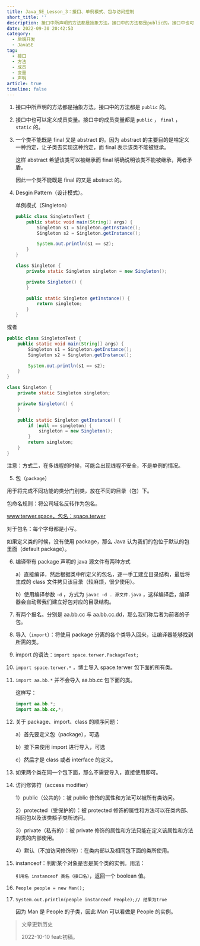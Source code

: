 ```yaml
---
title: Java_SE_Lesson_3：接口、单例模式、包与访问控制
short_title: ''
description: 接口中所声明的方法都是抽象方法。接口中的方法都是public​的。接口中也可以定义成员变量。接口中的成员变量都是publicfinalstatic的。一个类不能既是final又是abstract的。因为abstract的主要目的是啥定义一种约定让子类去实现这种约定而final表示该类不能被继承。这样abstract希望该类可以被继承而final明确说明该类不能被继承两者矛盾。因此一个类不能既是final的又是abstract的。desginpattern（设计模式）。单例模式（singleton）publ
date: 2022-09-30 20:42:53
category:
  - 后端开发
  - JavaSE
tag:
  - 接口
  - 方法
  - 成员
  - 变量
  - 声明
article: true
timeline: false
---
```

1. 接口中所声明的方法都是抽象方法。接口中的方法都是 `public`​ 的。
2. 接口中也可以定义成员变量。接口中的成员变量都是 `public` ， `final` ， `static` 的。
3. 一个类不能既是 final 又是 abstract 的。因为 abstract 的主要目的是啥定义一种约定，让子类去实现这种约定，而 final 表示该类不能被继承。

   这样 abstract 希望该类可以被继承而 final 明确说明该类不能被继承，两者矛盾。

   因此一个类不能既是 final 的又是 abstract 的。

4. Desgin Pattern（设计模式）。

   单例模式（Singleton）

   ```java
   public class SingletonTest {
       public static void main(String[] args) {
           Singleton s1 = Singleton.getInstance();
           Singleton s2 = Singleton.getInstance();

           System.out.println(s1 == s2);
       }
   }

   class Singleton {
       private static Singleton singleton = new Singleton();

       private Singleton() {
       }

       public static Singleton getInstance() {
           return singleton;
       }
   }
   ```

或者

```java
public class SingletonTest {
    public static void main(String[] args) {
        Singleton s1 = Singleton.getInstance();
        Singleton s2 = Singleton.getInstance();

        System.out.println(s1 == s2);
    }
}

class Singleton {
    private static Singleton singleton;

    private Singleton() {
    }

    public static Singleton getInstance() {
        if (null == singleton) {
            singleton = new Singleton();
        }
        return singleton;
    }
}
```

注意：方式二，在多线程的时候，可能会出现线程不安全，不是单例的情况。

5. 包（`package`）

用于将完成不同功能的类分门别类，放在不同的目录（包）下。

包命名规则：将公司域名反转作为包名。

www.terwer.space，包名：space.terwer

对于包名：每个字母都是小写。

如果定义类的时候，没有使用 package，那么 Java 认为我们的包位于默认的包里面（default package）。

6. 编译带有 package 声明的 java 源文件有两种方式

   a）直接编译，然后根据类中所定义的包名，逐一手工建立目录结构，最后将生成的 class 文件拷贝该目录（较麻烦，很少使用）。

   b）使用编译参数 `-d`​ ，方式为 `javac -d . 源文件.java` ，这样编译后，编译器会自动帮我们建立好包对应的目录结构。

7. 有两个报名。分别是 aa.bb.cc 与 aa.bb.cc.dd，那么我们称后者为前者的子包。

8. 导入（`import`​）：将使用 package 分离的各个类导入回来，让编译器能够找到所需的类。

9. import 的语法：`import space.terwer.PackageTest;`​

10. `import space.terwer.*` ，博士导入 space.terwer 包下面的所有类。

11. `import aa.bb.*`​​​​​​ 并不会导入 aa.bb.cc 包下面的类。

    这样写：

    ```java
    import aa.bb.*;
    import aa.bb.cc,*;
    ```
12. 关于 package、import、class 的顺序问题：

    a）首先要定义包（package），可选

    b）接下来使用 import 进行导入，可选

    c）然后才是 class 或者 interface 的定义。
13. 如果两个类在同一个包下面，那么不需要导入，直接使用即可。
14. 访问修饰符（access modifier）

    1）public（公共的）：被 public 修饰的属性和方法可以被所有类访问。

    2）protected（受保护的）：被 protected 修饰的属性和方法可以在类内部、相同包以及该类额子类所访问。

    3）private（私有的）：被 private 修饰的属性和方法只能在定义该属性和方法的类的内部使用。

    4）默认（不加访问修饰符）：在类内部以及相同包下面的类所使用。
15. instanceof：判断某个对象是否是某个类的实例。用法：

    `引用名 instanceof 类名（接口名）`，返回一个 boolean 值。
16. `People people = new Man();`
17. `System.out.println(people instanceof People);// 结果为true`

    因为 Man 是 People 的子类，因此 Man 可以看做是 People 的实例。

> 文章更新历史
>
> 2022-10-10 feat:初稿。

‍